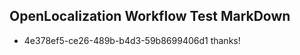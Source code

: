## OpenLocalization Workflow Test MarkDown

* 4e378ef5-ce26-489b-b4d3-59b8699406d1 
thanks!



<!--HONumber=Jan16_HO2-->
